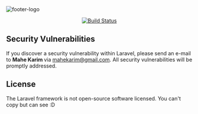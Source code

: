 <p align="center"> <br>

![footer-logo](https://user-images.githubusercontent.com/16819523/75205426-f0397200-579d-11ea-9359-924165583666.png)

</p>

<p align="center">
<a href="https://travis-ci.org/laravel/framework"><img src="https://travis-ci.org/laravel/framework.svg" alt="Build Status"></a>

</p>



## Security Vulnerabilities

If you discover a security vulnerability within Laravel, please send an e-mail to <b> Mahe Karim </b> via [mahekarim@gmail.com](mailto:mahekarim@gmail.com). All security vulnerabilities will be promptly addressed.

## License

The Laravel framework is not open-source software licensed. You can't copy but can see  :D 
